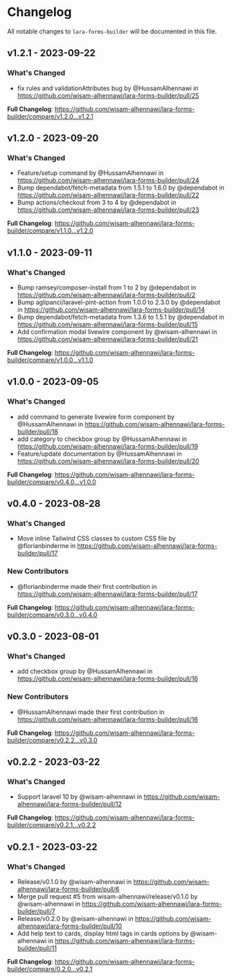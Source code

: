 # Changelog

All notable changes to `lara-forms-builder` will be documented in this file.

## v1.2.1 - 2023-09-22

### What's Changed

- fix rules and validationAttributes bug by @HussamAlhennawi in https://github.com/wisam-alhennawi/lara-forms-builder/pull/25

**Full Changelog**: https://github.com/wisam-alhennawi/lara-forms-builder/compare/v1.2.0...v1.2.1

## v1.2.0 - 2023-09-20

### What's Changed

- Feature/setup command by @HussamAlhennawi in https://github.com/wisam-alhennawi/lara-forms-builder/pull/24
- Bump dependabot/fetch-metadata from 1.5.1 to 1.6.0 by @dependabot in https://github.com/wisam-alhennawi/lara-forms-builder/pull/22
- Bump actions/checkout from 3 to 4 by @dependabot in https://github.com/wisam-alhennawi/lara-forms-builder/pull/23

**Full Changelog**: https://github.com/wisam-alhennawi/lara-forms-builder/compare/v1.1.0...v1.2.0

## v1.1.0 - 2023-09-11

### What's Changed

- Bump ramsey/composer-install from 1 to 2 by @dependabot in https://github.com/wisam-alhennawi/lara-forms-builder/pull/2
- Bump aglipanci/laravel-pint-action from 1.0.0 to 2.3.0 by @dependabot in https://github.com/wisam-alhennawi/lara-forms-builder/pull/14
- Bump dependabot/fetch-metadata from 1.3.6 to 1.5.1 by @dependabot in https://github.com/wisam-alhennawi/lara-forms-builder/pull/15
- Add confirmation modal livewire component by @wisam-alhennawi in https://github.com/wisam-alhennawi/lara-forms-builder/pull/21

**Full Changelog**: https://github.com/wisam-alhennawi/lara-forms-builder/compare/v1.0.0...v1.1.0

## v1.0.0 - 2023-09-05

### What's Changed

- add command to generate livewire form component  by @HussamAlhennawi in https://github.com/wisam-alhennawi/lara-forms-builder/pull/18
- add category to checkbox group by @HussamAlhennawi in https://github.com/wisam-alhennawi/lara-forms-builder/pull/19
- Feature/update documentation by @HussamAlhennawi in https://github.com/wisam-alhennawi/lara-forms-builder/pull/20

**Full Changelog**: https://github.com/wisam-alhennawi/lara-forms-builder/compare/v0.4.0...v1.0.0

## v0.4.0 - 2023-08-28

### What's Changed

- Move inline Tailwind CSS classes to custom CSS file by @florianbinderme in https://github.com/wisam-alhennawi/lara-forms-builder/pull/17

### New Contributors

- @florianbinderme made their first contribution in https://github.com/wisam-alhennawi/lara-forms-builder/pull/17

**Full Changelog**: https://github.com/wisam-alhennawi/lara-forms-builder/compare/v0.3.0...v0.4.0

## v0.3.0 - 2023-08-01

### What's Changed

- add checkbox group by @HussamAlhennawi in https://github.com/wisam-alhennawi/lara-forms-builder/pull/16

### New Contributors

- @HussamAlhennawi made their first contribution in https://github.com/wisam-alhennawi/lara-forms-builder/pull/16

**Full Changelog**: https://github.com/wisam-alhennawi/lara-forms-builder/compare/v0.2.2...v0.3.0

## v0.2.2 - 2023-03-22

### What's Changed

- Support laravel 10 by @wisam-alhennawi in https://github.com/wisam-alhennawi/lara-forms-builder/pull/12

**Full Changelog**: https://github.com/wisam-alhennawi/lara-forms-builder/compare/v0.2.1...v0.2.2

## v0.2.1 - 2023-03-22

### What's Changed

- Release/v0.1.0 by @wisam-alhennawi in https://github.com/wisam-alhennawi/lara-forms-builder/pull/6
- Merge pull request #5 from wisam-alhennawi/release/v0.1.0 by @wisam-alhennawi in https://github.com/wisam-alhennawi/lara-forms-builder/pull/7
- Release/v0.2.0 by @wisam-alhennawi in https://github.com/wisam-alhennawi/lara-forms-builder/pull/10
- Add help text to cards, display html tags in cards options by @wisam-alhennawi in https://github.com/wisam-alhennawi/lara-forms-builder/pull/11

**Full Changelog**: https://github.com/wisam-alhennawi/lara-forms-builder/compare/0.2.0...v0.2.1
